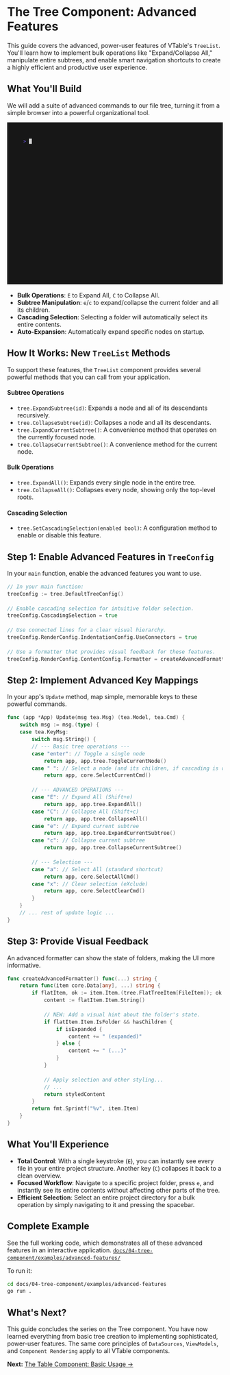 # The Tree Component: Advanced Features

This guide covers the advanced, power-user features of VTable's `TreeList`. You'll learn how to implement bulk operations like "Expand/Collapse All," manipulate entire subtrees, and enable smart navigation shortcuts to create a highly efficient and productive user experience.

## What You'll Build

We will add a suite of advanced commands to our file tree, turning it from a simple browser into a powerful organizational tool.

![VTable Advanced Tree Features](examples/advanced-features/advanced-features.gif)

-   **Bulk Operations**: `E` to Expand All, `C` to Collapse All.
-   **Subtree Manipulation**: `e`/`c` to expand/collapse the current folder and all its children.
-   **Cascading Selection**: Selecting a folder will automatically select its entire contents.
-   **Auto-Expansion**: Automatically expand specific nodes on startup.

## How It Works: New `TreeList` Methods

To support these features, the `TreeList` component provides several powerful methods that you can call from your application.

#### Subtree Operations
-   `tree.ExpandSubtree(id)`: Expands a node and all of its descendants recursively.
-   `tree.CollapseSubtree(id)`: Collapses a node and all its descendants.
-   `tree.ExpandCurrentSubtree()`: A convenience method that operates on the currently focused node.
-   `tree.CollapseCurrentSubtree()`: A convenience method for the current node.

#### Bulk Operations
-   `tree.ExpandAll()`: Expands every single node in the entire tree.
-   `tree.CollapseAll()`: Collapses every node, showing only the top-level roots.

#### Cascading Selection
-   `tree.SetCascadingSelection(enabled bool)`: A configuration method to enable or disable this feature.

## Step 1: Enable Advanced Features in `TreeConfig`

In your `main` function, enable the advanced features you want to use.

```go
// In your main function:
treeConfig := tree.DefaultTreeConfig()

// Enable cascading selection for intuitive folder selection.
treeConfig.CascadingSelection = true

// Use connected lines for a clear visual hierarchy.
treeConfig.RenderConfig.IndentationConfig.UseConnectors = true

// Use a formatter that provides visual feedback for these features.
treeConfig.RenderConfig.ContentConfig.Formatter = createAdvancedFormatter()
```

## Step 2: Implement Advanced Key Mappings

In your app's `Update` method, map simple, memorable keys to these powerful commands.

```go
func (app *App) Update(msg tea.Msg) (tea.Model, tea.Cmd) {
	switch msg := msg.(type) {
	case tea.KeyMsg:
		switch msg.String() {
		// --- Basic tree operations ---
		case "enter": // Toggle a single node
			return app, app.tree.ToggleCurrentNode()
		case " ": // Select a node (and its children, if cascading is on)
			return app, core.SelectCurrentCmd()

		// --- ADVANCED OPERATIONS ---
		case "E": // Expand All (Shift+e)
			return app, app.tree.ExpandAll()
		case "C": // Collapse All (Shift+c)
			return app, app.tree.CollapseAll()
		case "e": // Expand current subtree
			return app, app.tree.ExpandCurrentSubtree()
		case "c": // Collapse current subtree
			return app, app.tree.CollapseCurrentSubtree()

		// --- Selection ---
		case "a": // Select All (standard shortcut)
			return app, core.SelectAllCmd()
		case "x": // Clear selection (eXclude)
			return app, core.SelectClearCmd()
		}
	}
	// ... rest of update logic ...
}
```

## Step 3: Provide Visual Feedback

An advanced formatter can show the state of folders, making the UI more informative.

```go
func createAdvancedFormatter() func(...) string {
	return func(item core.Data[any], ...) string {
		if flatItem, ok := item.Item.(tree.FlatTreeItem[FileItem]); ok {
			content := flatItem.Item.String()

			// NEW: Add a visual hint about the folder's state.
			if flatItem.Item.IsFolder && hasChildren {
				if isExpanded {
					content += " (expanded)"
				} else {
					content += " (...)"
				}
			}

			// Apply selection and other styling...
			// ...
			return styledContent
		}
		return fmt.Sprintf("%v", item.Item)
	}
}
```

## What You'll Experience

-   **Total Control**: With a single keystroke (`E`), you can instantly see every file in your entire project structure. Another key (`C`) collapses it back to a clean overview.
-   **Focused Workflow**: Navigate to a specific project folder, press `e`, and instantly see its entire contents without affecting other parts of the tree.
-   **Efficient Selection**: Select an entire project directory for a bulk operation by simply navigating to it and pressing the spacebar.

## Complete Example

See the full working code, which demonstrates all of these advanced features in an interactive application.
[`docs/04-tree-component/examples/advanced-features/`](examples/advanced-features/)

To run it:
```bash
cd docs/04-tree-component/examples/advanced-features
go run .
```

## What's Next?

This guide concludes the series on the Tree component. You have now learned everything from basic tree creation to implementing sophisticated, power-user features. The same core principles of `DataSources`, `ViewModels`, and `Component Rendering` apply to all VTable components.

**Next:** [The Table Component: Basic Usage →](../05-table-component/01-basic-table.md) 